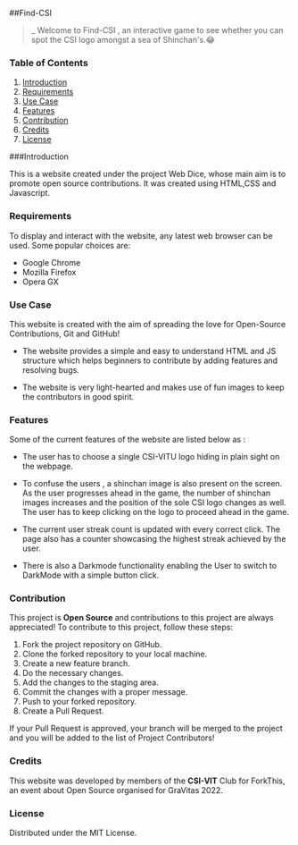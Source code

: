 ##Find-CSI
>_ Welcome to Find-CSI , an interactive game to see whether you can spot the CSI logo amongst a sea of Shinchan's.😂

### Table of Contents

1. [Introduction](#Introduction)
2. [Requirements](#Requirements)
3. [Use Case](#Use-Case)
4. [Features](#Features)
5. [Contribution](#Contribution)
6. [Credits](#Credits)
7. [License](#License)

###Introduction

This is a website created under the project Web Dice, whose main aim is to promote open source contributions. It was created using HTML,CSS and Javascript.

### Requirements

To display and interact with the website, any latest web browser can be used.
Some popular choices are:
* Google Chrome
* Mozilla Firefox
* Opera GX

### Use Case

This website is created with the aim of spreading the love for Open-Source Contributions, Git and GitHub!

* The website provides a simple and easy to understand HTML and JS structure which helps beginners to contribute by adding features and resolving bugs.

* The website is very light-hearted and makes use of fun images to keep the contributors in good spirit.

### Features

Some of the current features of the website are listed below as :

* The user has to choose a single CSI-VITU logo hiding in plain sight on the webpage.

* To confuse the users , a shinchan image is also present on the screen. As the user progresses ahead in the game, the number of shinchan images increases and the position of the sole CSI logo changes as well. The user has to keep clicking on the logo to proceed ahead in the game.

* The current user streak count is updated with every correct click. The page also has a counter showcasing the highest streak achieved by the user.

* There is also a Darkmode functionality enabling  the User to switch to DarkMode with a simple button click.

### Contribution

This project is  **Open Source**  and contributions to this project are always appreciated! To contribute to this project, follow these steps:

1.  Fork the project repository on GitHub.
2.  Clone the forked repository to your local machine.
3.  Create a new feature branch.
4.  Do the necessary changes.
5.  Add the changes to the staging area.
6.  Commit the changes with a proper message.
7.  Push to your forked repository.
8.  Create a Pull Request.

If your Pull Request is approved, your branch will be merged to the project and you will be added to the list of Project Contributors!

### Credits

This website was developed by members of the **CSI-VIT** Club for ForkThis, an event about Open Source organised for GraVitas 2022.

### License

Distributed under the MIT License.  
